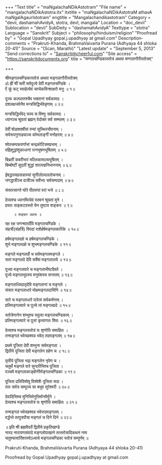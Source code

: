 +++
"Text title" = "maNgalachaNDikAstotram"
"File name" = "mangalachaNDikAstotra.itx"
itxtitle = "maNgalachaNDikAstotraM athavA maNgalAgaurIstotram"
engtitle = "Mangalachandikastotram"
Category = "devii, dashamahAvidyA, stotra, devI, mangala"
Location = "doc_devii"
Sublocation = "devii"
SubDeity = "dashamahAvidyA"
Texttype = "stotra"
Language = "Sanskrit"
Subject = "philosophy/hinduism/religion"
"Proofread by" = "Gopal Upadhyay gopal.j.upadhyay at gmail.com"
Description-comments = "Prakruti-Khanda, BrahmaVaivarta Purana (Adhyaya 44 shloka 20-41)"
Source = "(Scan, Marathi)"
"Latest update" = "September 5, 2013"
"Send corrections to" = "Sanskrit@cheerful.com"
"Site access" = "https://sanskritdocuments.org"
title = "मण्गलचण्डिकास्तोत्रं अथवा मण्गलागौरीस्तोत्रम्"

+++
  
 श्रीमङ्गलचण्डिकास्तोत्रं अथवा मङ्गलागौरीस्तोत्रम्   
ॐ ह्रीं श्रीं क्लीं सर्वपूज्ये देवी मङ्गलचण्डिके ।  
ऐं क्रूं फट् स्वाहेत्येवं चाप्येकविन्शाक्षरो मनुः ॥ १॥  
  
पूज्यः कल्पतरुश्चैव भक्तानां सर्वकामदः ।  
दशलक्षजपेनैव मन्त्रसिद्धिर्भवेन्नृणाम् ॥ २॥  
  
मन्त्रसिद्धिर्भवेद् यस्य स विष्णुः सर्वकामदः ।  
ध्यानञ्च श्रूयतां ब्रह्मन् वेदोक्तं सर्व सम्मतम् ॥ ३॥  
  
देवीं षोडशवर्षीयां रम्यां सुस्थिरयौवनाम् ।  
सर्वरूपगुणाढ्याञ्च कोमलाङ्गीं मनोहराम् ॥ ४॥  
  
श्वेतचम्पकवर्णाभां चन्द्रकोटिसमप्रभाम् ।  
वह्निशुद्धांशुकाधानां रत्नभूषणभूषिताम् ॥ ५॥  
  
बिभ्रतीं कबरीभारं मल्लिकामाल्यभूषितम् ।  
बिम्बोष्टीं सुदतीं शुद्धां शरत्पद्मनिभाननाम् ॥ ६॥  
  
ईषद्धास्यप्रसन्नास्यां सुनीलोल्पललोचनाम् ।  
जगद्धात्रीञ्च दात्रीञ्च सर्वेभ्यः सर्वसम्पदाम् ॥ ७॥  
  
संसारसागरे घोरे पीतरुपां वरां भजे ॥ ८॥  
  
देव्याश्च ध्यानमित्येवं स्तवनं श्रूयतां मुने ।  
प्रयतः सङ्कटग्रस्तो येन तुष्टाव शङ्करः ॥ ९॥  
  
        ॥ शङ्कर उवाच ॥  
  
रक्ष रक्ष जगन्मातर्देवि मङ्गलचण्डिके ।  
संहर्त्री(संहर्त्रि) विपदां राशेर्हर्षमङ्गलकारिके ॥ १०॥  
  
हर्षमङ्गलदक्षे च हर्षमङ्गलचण्डिके ।  
शुभे मङ्गलदक्षे च शुभमङ्गलचण्डिके ॥ ११॥  
  
मङ्गले मङ्गलार्हे च सर्वमङ्गलमङ्गले ।  
सतां मङ्गलदे देवि सर्वेषां मङ्गलालये ॥ १२॥  
  
पूज्या मङ्गलवारे च मङ्गलाभीष्टदैवते ।  
पूज्ये मङ्गलभूपस्य मनुवंशस्य सन्ततम् ॥ १३॥  
  
मङ्गलाधिष्ठातृदेवि मङ्गलानां च मङ्गले ।  
संसार मङ्गलाधारे मोक्षमङ्गलदायिनि ॥ १४॥  
  
सारे च मङ्गलाधारे पारेत्वं सर्वकर्मणाम् ।  
प्रतिमङ्गलवारे च पूज्ये त्वं मङ्गलप्रदे ॥ १५॥  
  
स्तोत्रेणानेन शम्भुश्च स्तुत्वा मङ्गलचण्डिकाम् ।  
प्रतिमङ्गलवारे च पूजां कृत्वागतः शिवः ॥ १६॥  
  
देव्याश्च मङ्गलस्तोत्रं यः श‍ृणोति समाहितः ।  
तन्मङ्गलं भवेच्छश्वन्न भवेत् तदमङ्गलम् ॥ १७॥  
  
प्रथमे पूजिता देवी शम्भुना सर्वमङ्गला ।  
द्वितीये पूजिता देवी मङ्गलेन ग्रहेण च ॥ १८॥  
  
तृतीये पूजिता भद्रा मङ्गलेन नृपेण च ।  
चतुर्थे मङ्गले वारे सुन्दरीभिश्च पूजिता ।  
पञ्चमे मङ्गलाकाङ्क्षैर्नरैर्मङ्गलचण्डिका ॥ १९॥  
  
पूजिता प्रतिविश्वेषु विश्वेशैः पूजिता सदा ।  
ततः सर्वत्र सम्पूज्य सा बभूव सुरेश्वरी ॥ २०॥  
  
देवादिभिश्च मुनिभिर्मनुभिर्मानवैर्मुने ।  
देव्याश्च मङ्गलस्तोत्रं यः श‍ृणोति समाहितः ॥ २१॥  
  
तन्मङ्गलं भवेच्छश्वन्न भवेत्तदमङ्गलम् ।  
वर्द्धन्ते तत्पुत्रपौत्रा मङ्गलं च दिने दिने ॥ २२॥  
  
॥ इति श्री ब्रह्मवैवर्ते द्वितीये प्रकृतिखण्डे  
नारद नारायणसंवादे मङ्गलोपाखाने तत्स्तोत्रादिकथनं नाम  
चतुश्चत्वारिंशत्तमोऽध्याये मङ्गलचण्डिका स्तोत्रं सम्पूर्णम् ॥  
  
  
Prakruti-Khanda, BrahmaVaivarta Purana (Adhyaya 44 shloka 20-41)  
  
Proofread by Gopal Upadhyay gopal.j.upadhyay at gmail.com  
  
